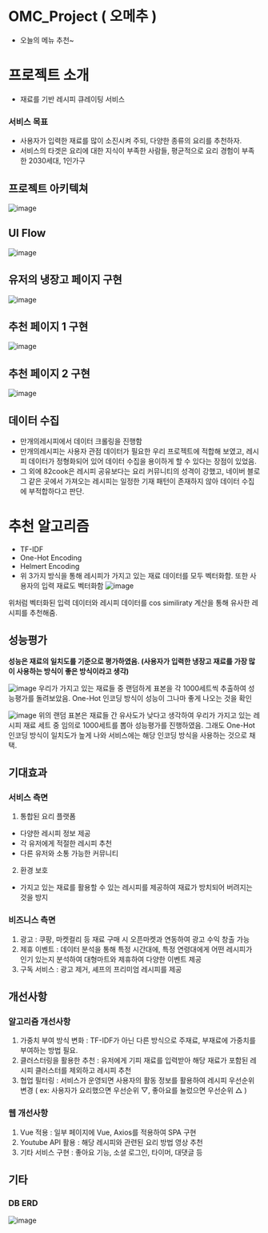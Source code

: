 # OMC_Project ( 오메추 )
- 오늘의 메뉴 추천~

# 프로젝트 소개
- 재료를 기반 레시피 큐레이팅 서비스

### 서비스 목표
- 사용자가 입력한 재료를 많이 소진시켜 주되, 다양한 종류의 요리를 추천하자.
- 서비스의 타겟은 요리에 대한 지식이 부족한 사람들, 평균적으로 요리 경험이 부족한 2030세대, 1인가구

## 프로젝트 아키텍쳐
![image](https://user-images.githubusercontent.com/24910571/218040503-db638de6-4452-4762-a0c5-9482e34f55f4.png)

## UI Flow
![image](https://user-images.githubusercontent.com/24910571/218040627-71731674-4b7a-46ee-b502-83bd7959dd89.png)

## 유저의 냉장고 페이지 구현
![image](https://user-images.githubusercontent.com/24910571/218040698-94748133-04b9-4a47-b0ac-99d4e3891aac.png)

## 추천 페이지 1 구현
![image](https://user-images.githubusercontent.com/24910571/218040717-beac1c49-c996-4539-a0ef-88a671cfc298.png)

## 추천 페이지 2 구현
![image](https://user-images.githubusercontent.com/24910571/218040751-1a64ab25-11fe-40dc-bd7a-037905eb2c47.png)

## 데이터 수집
- 만개의레시피에서 데이터 크롤링을 진행함
- 만개의레시피는 사용자 관점 데이터가 필요한 우리 프로젝트에 적합해 보였고, 레시피 데이터가 정형화되어 있어 데이터 수집을 용이하게 할 수 있다는 장점이 있었음.
- 그 외에 82cook은 레시피 공유보다는 요리 커뮤니티의 성격이 강했고, 네이버 블로그 같은 곳에서 가져오는 레시피는 일정한 기재 패턴이 존재하지 않아 데이터 수집에 부적합하다고 판단.

# 추천 알고리즘
- TF-IDF
- One-Hot Encoding
- Helmert Encoding
- 위 3가지 방식을 통해 레시피가 가지고 있는 재료 데이터를 모두 벡터화함. 또한 사용자의 입력 재료도 벡터화함
![image](https://user-images.githubusercontent.com/24910571/218041578-f5c456e2-18a0-4421-94c2-e2272b0efb0a.png)

위처럼 벡터화된 입력 데이터와 레시피 데이터를 cos similiraty 계산을 통해 유사한 레시피를 추천해줌.

## 성능평가
<b>성능은 재료의 일치도를 기준으로 평가하였음. (사용자가 입력한 냉장고 재료를 가장 많이 사용하는 방식이 좋은 방식이라고 생각)</b>

![image](https://user-images.githubusercontent.com/24910571/218041734-3be9c58c-6ec4-4a2b-8596-e0b6bd9531a1.png)
우리가 가지고 있는 재료들 중 랜덤하게 표본을 각 1000세트씩 추출하여 성능평가를 돌려보았음. One-Hot 인코딩 방식이 성능이 그나마 좋게 나오는 것을 확인

![image](https://user-images.githubusercontent.com/24910571/218041747-dac4ad04-b984-4ddb-9fc7-7737ee0dbf97.png)
위의 랜덤 표본은 재료들 간 유사도가 낮다고 생각하여 우리가 가지고 있는 레시피 재료 세트 중 임의로 1000세트를 뽑아 성능평가를 진행하였음.
그래도 One-Hot 인코딩 방식이 일치도가 높게 나와 서비스에는 해당 인코딩 방식을 사용하는 것으로 채택.

## 기대효과
### 서비스 측면
1. 통합된 요리 플랫폼
  - 다양한 레시피 정보 제공
  - 각 유저에게 적절한 레시피 추천
  - 다른 유저와 소통 가능한 커뮤니티
2. 환경 보호
  - 가지고 있는 재료를 활용할 수 있는 레시피를 제공하여 재료가 방치되어 버려지는 것을 방지
### 비즈니스 측면
1. 광고 : 쿠팡, 마켓컬리 등 재료 구매 시 오픈마켓과 연동하여 광고 수익 창출 가능
2. 제휴 이벤트 : 데이터 분석을 통해 특정 시간대에, 특정 연령대에게 어떤 레시피가 인기 있는지 분석하여 대형마트와 제휴하여 다양한 이벤트 제공
3. 구독 서비스 : 광고 제거, 셰프의 프리미엄 레시피를 제공

## 개선사항
### 알고리즘 개선사항
1. 가중치 부여 방식 변화 : TF-IDF가 아닌 다른 방식으로 주재료, 부재료에 가중치를 부여하는 방법 필요.
2. 클러스터링을 활용한 추천 : 유저에게 기피 재료를 입력받아 해당 재료가 포함된 레시피 클러스터를 제외하고 레시피 추천
3. 협업 필터링 : 서비스가 운영되면 사용자의 활동 정보를 활용하여 레시피 우선순위 변경 ( ex: 사용자가 요리했으면 우선순위 ▽, 좋아요를 눌렀으면 우선순위 △ )

### 웹 개선사항
1. Vue 적용 : 일부 페이지에 Vue, Axios를 적용하여 SPA 구현
2. Youtube API 활용 : 해당 레시피와 관련된 요리 방법 영상 추천
3. 기타 서비스 구현 : 좋아요 기능, 소셜 로그인, 타이머, 대댓글 등


## 기타
### DB ERD
![image](https://user-images.githubusercontent.com/24910571/218047981-f60b46b5-cd9c-4691-8272-c5bfa0e10f72.png)

